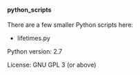 #### python_scripts

There are a few smaller Python scripts here:

- lifetimes.py

Python version: 2.7

License: GNU GPL 3 (or above)
